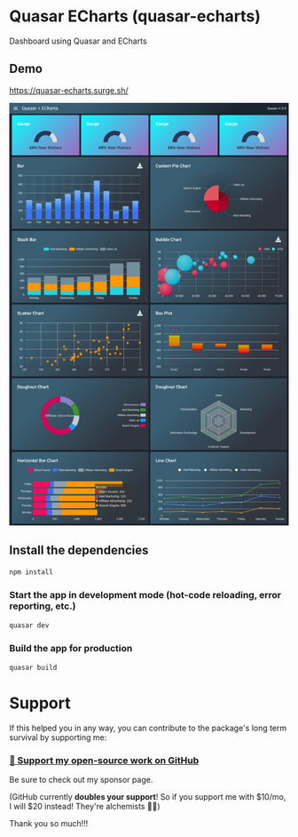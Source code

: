 # Quasar ECharts (quasar-echarts)

Dashboard using Quasar and ECharts

## Demo

https://quasar-echarts.surge.sh/

![Alt text](src/assets/QuasarEcharts.png?raw=true "Screenshot")

## Install the dependencies
```bash
npm install
```

### Start the app in development mode (hot-code reloading, error reporting, etc.)
```bash
quasar dev
```


### Build the app for production
```bash
quasar build
```


# Support

If this helped you in any way, you can contribute to the package's long term survival by supporting me:

### [💜 Support my open-source work on GitHub](https://github.com/sponsors/pratik227)

Be sure to check out my sponsor page.

(GitHub currently **doubles your support**! So if you support me with $10/mo, I will $20 instead! They're alchemists 🦾😉)

Thank you so much!!!

